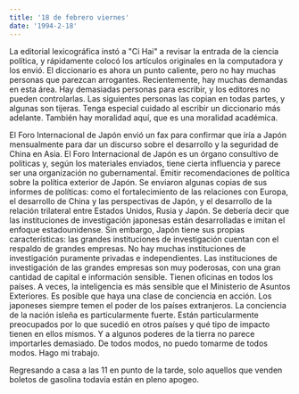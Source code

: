 ```yaml
---
title: '18 de febrero viernes'
date: '1994-2-18'
---
```

La editorial lexicográfica instó a "Ci Hai" a revisar la entrada de la ciencia política, y rápidamente colocó los artículos originales en la computadora y los envió. El diccionario es ahora un punto caliente, pero no hay muchas personas que parezcan arrogantes. Recientemente, hay muchas demandas en esta área. Hay demasiadas personas para escribir, y los editores no pueden controlarlas. Las siguientes personas las copian en todas partes, y algunas son tijeras. Tenga especial cuidado al escribir un diccionario más adelante. También hay moralidad aquí, que es una moralidad académica.

El Foro Internacional de Japón envió un fax para confirmar que iría a Japón mensualmente para dar un discurso sobre el desarrollo y la seguridad de China en Asia. El Foro Internacional de Japón es un órgano consultivo de políticas y, según los materiales enviados, tiene cierta influencia y parece ser una organización no gubernamental. Emitir recomendaciones de política sobre la política exterior de Japón. Se enviaron algunas copias de sus informes de políticas: como el fortalecimiento de las relaciones con Europa, el desarrollo de China y las perspectivas de Japón, y el desarrollo de la relación trilateral entre Estados Unidos, Rusia y Japón. Se debería decir que las instituciones de investigación japonesas están desarrolladas e imitan el enfoque estadounidense. Sin embargo, Japón tiene sus propias características: las grandes instituciones de investigación cuentan con el respaldo de grandes empresas. No hay muchas instituciones de investigación puramente privadas e independientes. Las instituciones de investigación de las grandes empresas son muy poderosas, con una gran cantidad de capital e información sensible. Tienen oficinas en todos los países. A veces, la inteligencia es más sensible que el Ministerio de Asuntos Exteriores. Es posible que haya una clase de conciencia en acción. Los japoneses siempre temen el poder de los países extranjeros. La conciencia de la nación isleña es particularmente fuerte. Están particularmente preocupados por lo que sucedió en otros países y qué tipo de impacto tienen en ellos mismos. Y a algunos poderes de la tierra no parece importarles demasiado. De todos modos, no puedo tomarme de todos modos. Hago mi trabajo.

Regresando a casa a las 11 en punto de la tarde, solo aquellos que venden boletos de gasolina todavía están en pleno apogeo.